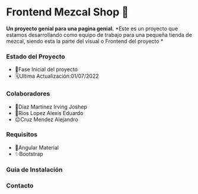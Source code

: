 # Frontend Mezcal Shop 🍋

**Un proyecto genial para una pagina genial.**
*Este es un proyecto que estamos desarrollando como equipo de trabajo para una pequeña tienda de mezcal, siendo esta la parte del visual o Frontend del proyecto *

### Estado del Proyecto
- 🎀Fase Inicial del proyecto
- 🗓️Ultima Actualización:01/07/2022

### Colaboradores
- 🤩Díaz Martinez Irving Joshep
- 🤫Rios Lopez Alexis Eduardo
- 😉Cruz Mendez Alejandro

### Requisitos
- 🚀Angular Material
- ✨Bootstrap




### Guia de Instalación 

### Contacto 


[12]: https://www.instagram.com/diegolden_nn/ "Alexis"
[1]: https://www.instagram.com/rene_garciamtz/ "ReneIG"
[2]: https://www.instagram.com/jasi_xd31/ "💬"
[5]: https://www.instagram.com/jasi_xd31/ "JasielIG"
